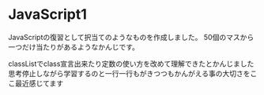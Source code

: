 # JavaScript1

JavaScriptの復習として択当てのようなものを作成しました。
50個のマスから一つだけ当たりがあるようなかんじです。

classListでclass宣言出来たり定数の使い方を改めて理解できたとかんじました
思考停止しながら学習するのと一行一行もがきつつもかんがえる事の大切さをここ最近感じてます
